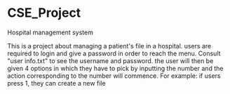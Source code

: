 # CSE_Project
 Hospital management system

This is a project about managing a patient's file in a hospital.
users are required to login and give a password in order to reach the menu.
Consult "user info.txt" to see the username and password.
the user will then be given 4 options in which they have to pick by inputting the number and the action corresponding to the number will commence.
For example: if users press 1, they can create a new file